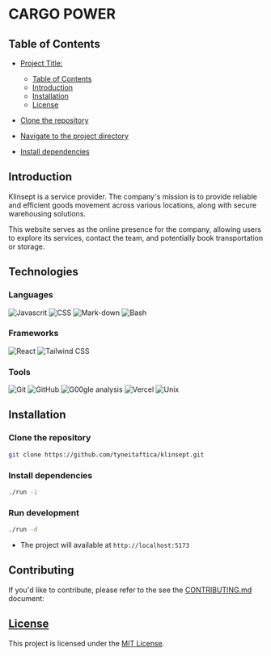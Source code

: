 # CARGO POWER 

## Table of Contents
- [Project Title:](#project-title)
  - [Table of Contents](#table-of-contents)
  - [Introduction](#introduction)
  <!-- - [Features](#features) -->
  - [Installation](#installation)
  - [License](#License)

- [Clone the repository](#clone-the-repository)
- [Navigate to the project directory](#navigate-to-the-project-directory)
- [Install dependencies](#install-dependencies)

## Introduction

Klinsept is a  service provider. The company's mission is to provide reliable and efficient goods movement across various locations, along with secure warehousing solutions.

This website serves as the online presence for the company, allowing users to explore its services, contact the team, and potentially book transportation or storage.

## Technologies
  ### Languages
  ![Javascrit](https://img.shields.io/badge/JavaScript-F7DF1E?style=for-the-badge&logo=javascript&logoColor=black)
  ![CSS](https://img.shields.io/badge/CSS-239120?&style=for-the-badge&logo=css3&logoColor=white)
  ![Mark-down](https://img.shields.io/badge/Markdown-000000?style=for-the-badge&logo=markdown&logoColor=white)
  ![Bash](https://img.shields.io/badge/Shell_Script-121011?style=for-the-badge&logo=gnu-bash&logoColor=white)
  ### Frameworks
![React](https://img.shields.io/badge/React-61DAFB.svg?style=for-the-badge&logo=react&logoColor=white)
![Tailwind CSS](https://img.shields.io/badge/Tailwind%20-38B2AC.svg?style=for-the-badge&logo=tailwind-css&logoColor=white)
  <!-- ### External -->
  ### Tools 
 ![Git](https://img.shields.io/badge/Git-F05032.svg?style=for-the-badge&logo=git&logoColor=white) 
 ![GitHub](https://img.shields.io/badge/GitHub-181717.svg?style=for-the-badge&logo=github&logoColor=white) 
 ![G00gle analysis](https://img.shields.io/badge/Google%20Analytics-E37400?style=for-the-badge&logo=google%20analytics&logoColor=white)
 ![Vercel](https://img.shields.io/badge/Vercel-000000?style=for-the-badge&logo=vercel&logoColor=white)
 ![Unix](https://img.shields.io/badge/Linux-FCC624?style=for-the-badge&logo=linux&logoColor=black)
  
<!-- ## Features

- Home Page: A brief introduction to the company with an overview of services.
- Services Page: Details on transportation services (cargo handling, express    delivery, etc.) and warehousing services.
- Contact Page: A contact form and information for customers to get in touch.
- Tracking Functionality: Users can track their shipments in real-time 
- Testimonials Section: Feedback from customers to build trust.
- FAQs Section: Answers to common questions related to the company’s services.
- Responsive Design: Works well across desktops, tablets, and mobile devices. -->

## Installation
### Clone the repository

```sh
git clone https://github.com/tyneitaftica/klinsept.git
```
### Install dependencies
```sh
./run -i
```

### Run development
```sh
./run -d
```
- The project will available at `http://localhost:5173`

## Contributing

If you'd like to contribute, please refer to the see the [CONTRIBUTING.md](./CONTRIBUTING.md) document:



## [License](./LICENSE)
This project is licensed under the [MIT License](https://opensource.org/licenses/MIT).



